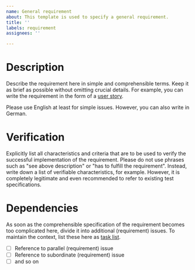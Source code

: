 ```yaml
---
name: General requirement
about: This template is used to specify a general requirement.
title: ''
labels: requirement
assignees: ''

---
```


# Description

Describe the requirement here in simple and comprehensible terms. Keep it as brief as possible without omitting crucial details. For example, you can write the requirement in the form of a [user story](https://en.wikipedia.org/wiki/User_story).

Please use English at least for simple issues. However, you can also write in German.

# Verification

Explicitly list all characteristics and criteria that are to be used to verify the successful implementation of the requirement. Please do not use phrases such as "see above description" or "has to fulfill the requirement". Instead, write down a list of verifiable characteristics, for example. However, it is completely legitimate and even recommended to refer to existing test specifications.

# Dependencies

As soon as the comprehensible specification of the requirement becomes too complicated here, divide it into additional (requirement) issues. To maintain the context, list these here as [task list](https://docs.github.com/en/get-started/writing-on-github/working-with-advanced-formatting/about-task-lists).

- [ ] Reference to parallel (requirement) issue
- [ ] Reference to subordinate (requirement) issue
- [ ] and so on
